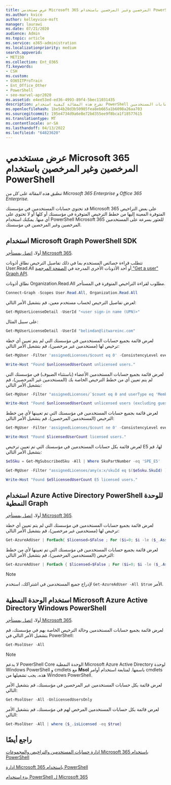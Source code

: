 ```yaml
---
title: عرض مستخدمي Microsoft 365 المرخصين وغير المرخصين باستخدام PowerShell
ms.author: kvice
author: kelleyvice-msft
manager: laurawi
ms.date: 07/21/2020
audience: Admin
ms.topic: article
ms.service: o365-administration
ms.localizationpriority: medium
search.appverid:
- MET150
ms.collection: Ent_O365
f1.keywords:
- CSH
ms.custom:
- O365ITProTrain
- Ent_Office_Other
- PowerShell
- seo-marvel-apr2020
ms.assetid: e4ee53ed-ed36-4993-89f4-5bec11031435
description: تشرح هذه المقالة كيفية استخدام PowerShell لعرض حسابات المستخدمين Microsoft 365 المرخصة وغير المرخصة.
ms.openlocfilehash: 1be54b20d3b50985fea8eb665a1b6098a26aa703
ms.sourcegitcommit: 195e4734d9a6e8e72bd355ee9f8bca1f18577615
ms.translationtype: MT
ms.contentlocale: ar-SA
ms.lasthandoff: 04/13/2022
ms.locfileid: "64823620"
---
```

# <a name="view-licensed-and-unlicensed-microsoft-365-users-with-powershell"></a>عرض مستخدمي Microsoft 365 المرخصين وغير المرخصين باستخدام PowerShell

*تنطبق هذه المقالة على كل من Microsoft 365 Enterprise و Office 365 Enterprise.*

قد تحتوي حسابات المستخدمين في مؤسستك Microsoft 365 على بعض التراخيص المتوفرة المعينة إليها من خطط الترخيص المتوفرة في مؤسستك أو كلها أو لا تحتوي على أي منها. يمكنك استخدام PowerShell Microsoft 365 للعثور بسرعة على المستخدمين المرخصين وغير المرخصين في مؤسستك.

## <a name="use-the-microsoft-graph-powershell-sdk"></a>استخدام Microsoft Graph PowerShell SDK

أولا، [اتصل بمستأجر Microsoft 365](/graph/powershell/get-started#authentication).

تتطلب قراءة خصائص المستخدم بما في ذلك تفاصيل الترخيص نطاق أذونات User.Read.All أو أحد الأذونات الأخرى المدرجة في [الصفحة المرجعية "Get a user" Graph API](/graph/api/user-get).

نطاق أذونات Organization.Read.All مطلوب لقراءة التراخيص المتوفرة في المستأجر.

```powershell
Connect-Graph -Scopes User.Read.All, Organization.Read.All
```

لعرض تفاصيل الترخيص لحساب مستخدم معين، قم بتشغيل الأمر التالي:
  
```powershell
Get-MgUserLicenseDetail -UserId "<user sign-in name (UPN)>"
```

على سبيل المثال:

```powershell
Get-MgUserLicenseDetail -UserId "belindan@litwareinc.com"
```

لعرض قائمة بجميع حسابات المستخدمين في مؤسستك التي لم يتم تعيين أي خطة ترخيص لها (مستخدمين غير مرخصين)، قم بتشغيل الأمر التالي:
  
```powershell
Get-MgUser -Filter 'assignedLicenses/$count eq 0' -ConsistencyLevel eventual -CountVariable unlicensedUserCount -All

Write-Host "Found $unlicensedUserCount unlicensed users."
```

لعرض قائمة بجميع حسابات المستخدمين الأعضاء (باستثناء الضيوف) في مؤسستك التي لم يتم تعيين أي من خطط الترخيص الخاصة بك (المستخدمين غير المرخصين)، قم بتشغيل الأمر التالي:
  
```powershell
Get-MgUser -Filter "assignedLicenses/`$count eq 0 and userType eq 'Member'" -ConsistencyLevel eventual -CountVariable unlicensedUserCount -All

Write-Host "Found $unlicensedUserCount unlicensed users (excluding guests)."
```

لعرض قائمة بجميع حسابات المستخدمين في مؤسستك التي تم تعيينها لأي من خطط الترخيص (المستخدمين المرخصين)، قم بتشغيل الأمر التالي:
  
```powershell
Get-MgUser -Filter 'assignedLicenses/$count ne 0' -ConsistencyLevel eventual -CountVariable licensedUserCount -All -Select UserPrincipalName,DisplayName,AssignedLicenses | Format-Table -Property UserPrincipalName,DisplayName,AssignedLicenses

Write-Host "Found $licensedUserCount licensed users."
```

لعرض قائمة بكل حسابات المستخدمين في مؤسستك التي تم تعيين ترخيص E5 لها، قم بتشغيل الأمر التالي:

```powershell
$e5Sku = Get-MgSubscribedSku -All | Where SkuPartNumber -eq 'SPE_E5'

Get-MgUser -Filter "assignedLicenses/any(x:x/skuId eq $($e5sku.SkuId) )" -ConsistencyLevel eventual -CountVariable e5licensedUserCount -All

Write-Host "Found $e5licensedUserCount E5 licensed users."
```

## <a name="use-the-azure-active-directory-powershell-for-graph-module"></a>استخدام Azure Active Directory PowerShell للوحدة النمطية Graph

أولا، [اتصل بمستأجر Microsoft 365](connect-to-microsoft-365-powershell.md#connect-with-the-azure-active-directory-powershell-for-graph-module).
 
لعرض قائمة بجميع حسابات المستخدمين في مؤسستك التي لم يتم تعيين أي خطة ترخيص لها (مستخدمين غير مرخصين)، قم بتشغيل الأمر التالي:
  
```powershell
Get-AzureAdUser | ForEach{ $licensed=$False ; For ($i=0; $i -le ($_.AssignedLicenses | Measure).Count ; $i++) { If( [string]::IsNullOrEmpty(  $_.AssignedLicenses[$i].SkuId ) -ne $True) { $licensed=$true } } ; If( $licensed -eq $false) { Write-Host $_.UserPrincipalName} }
```

لعرض قائمة بجميع حسابات المستخدمين في مؤسستك التي تم تعيينها لأي من خطط الترخيص (المستخدمين المرخصين)، قم بتشغيل الأمر التالي:
  
```powershell
Get-AzureAdUser | ForEach { $licensed=$False ; For ($i=0; $i -le ($_.AssignedLicenses | Measure).Count ; $i++) { If( [string]::IsNullOrEmpty(  $_.AssignedLicenses[$i].SkuId ) -ne $True) { $licensed=$true } } ; If( $licensed -eq $true) { Write-Host $_.UserPrincipalName} }
```

>[!Note]
>لإدراج جميع المستخدمين في اشتراكك، استخدم `Get-AzureAdUser -All $true` الأمر.
>

## <a name="use-the-microsoft-azure-active-directory-module-for-windows-powershell"></a>استخدام الوحدة النمطية Microsoft Azure Active Directory Windows PowerShell

أولا، [اتصل بمستأجر Microsoft 365](connect-to-microsoft-365-powershell.md#connect-with-the-microsoft-azure-active-directory-module-for-windows-powershell).

لعرض قائمة بجميع حسابات المستخدمين وحالة الترخيص الخاصة بهم في مؤسستك، قم بتشغيل الأمر التالي في PowerShell:
  
```powershell
Get-MsolUser -All
```

>[!Note]
>لا يدعم PowerShell Core الوحدة النمطية Microsoft Azure Active Directory لوحدة Windows PowerShell و cmdlets مع **Msol** باسمها. لمتابعة استخدام أوامر cmdlets هذه، يجب تشغيلها من Windows PowerShell.
>

لعرض قائمة بكل حسابات المستخدمين غير المرخصين في مؤسستك، قم بتشغيل الأمر التالي:
  
```powershell
Get-MsolUser -All -UnlicensedUsersOnly
```

لعرض قائمة بكل حسابات المستخدمين المرخص لهم في مؤسستك، قم بتشغيل الأمر التالي:
  
```powershell
Get-MsolUser -All | where {$_.isLicensed -eq $true}
```

## <a name="see-also"></a>راجع أيضًا

[إدارة حسابات المستخدمين والتراخيص والمجموعات Microsoft 365 باستخدام PowerShell](manage-user-accounts-and-licenses-with-microsoft-365-powershell.md)
  
[إدارة Microsoft 365 باستخدام PowerShell](manage-microsoft-365-with-microsoft-365-powershell.md)
  
[بدء استخدام PowerShell ل Microsoft 365](getting-started-with-microsoft-365-powershell.md)
